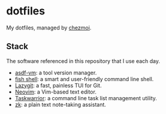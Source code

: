 # dotfiles

My dotfiles, managed by [chezmoi](https://www.chezmoi.io).

## Stack

The software referenced in this repository that I use each day.

- [asdf-vm](https://asdf-vm.com/): a tool version manager.
- [fish shell](https://fishshell.com/): a smart and user-friendly command line shell.
- [Lazygit](https://github.com/jesseduffield/lazygit): a fast, painless TUI for Git.
- [Neovim](https://neovim.io/): a Vim-based text editor.
- [Taskwarrior](https://github.com/GothenburgBitFactory/taskwarrior): a command line task list management utility.
- [zk](https://github.com/zk-org/zk): a plain text note-taking assistant.

